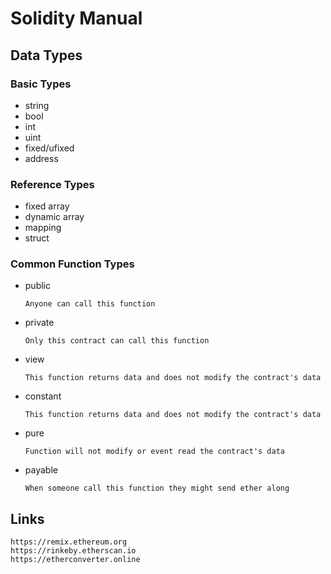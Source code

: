 # Solidity Manual

## Data Types

### Basic Types

* string
* bool
* int
* uint
* fixed/ufixed
* address

### Reference Types

* fixed array
* dynamic array
* mapping
* struct

### Common Function Types

* public
  ```
  Anyone can call this function
  ```
* private
  ```
  Only this contract can call this function
  ```
* view
  ```
  This function returns data and does not modify the contract's data
  ```
* constant
  ```
  This function returns data and does not modify the contract's data
  ```
* pure
  ```
  Function will not modify or event read the contract's data
  ```
* payable
  ```
  When someone call this function they might send ether along
  ```

## Links

```
https://remix.ethereum.org
https://rinkeby.etherscan.io
https://etherconverter.online
```
